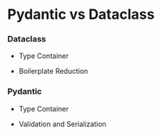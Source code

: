 # Pydantic vs Dataclass

### Dataclass

* Type Container

* Boilerplate Reduction

### Pydantic

* Type Container

* Validation and Serialization
